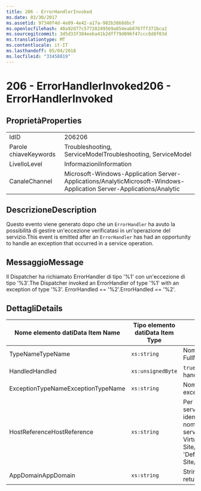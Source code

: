 ```yaml
---
title: 206 - ErrorHandlerInvoked
ms.date: 03/30/2017
ms.assetid: 97340f4d-4e09-4e42-a17a-982b3868dbcf
ms.openlocfilehash: 40a92d77c57728249569a854eab8767ff371bca2
ms.sourcegitcommit: 3d5d33f384eeba41b2dff79d096f47ccc8d8f03d
ms.translationtype: MT
ms.contentlocale: it-IT
ms.lasthandoff: 05/04/2018
ms.locfileid: "33458819"
---
```

# <a name="206---errorhandlerinvoked"></a><span data-ttu-id="e00da-102">206 - ErrorHandlerInvoked</span><span class="sxs-lookup"><span data-stu-id="e00da-102">206 - ErrorHandlerInvoked</span></span>
## <a name="properties"></a><span data-ttu-id="e00da-103">Proprietà</span><span class="sxs-lookup"><span data-stu-id="e00da-103">Properties</span></span>  
  
|||  
|-|-|  
|<span data-ttu-id="e00da-104">Id</span><span class="sxs-lookup"><span data-stu-id="e00da-104">ID</span></span>|<span data-ttu-id="e00da-105">206</span><span class="sxs-lookup"><span data-stu-id="e00da-105">206</span></span>|  
|<span data-ttu-id="e00da-106">Parole chiave</span><span class="sxs-lookup"><span data-stu-id="e00da-106">Keywords</span></span>|<span data-ttu-id="e00da-107">Troubleshooting, ServiceModel</span><span class="sxs-lookup"><span data-stu-id="e00da-107">Troubleshooting, ServiceModel</span></span>|  
|<span data-ttu-id="e00da-108">Livello</span><span class="sxs-lookup"><span data-stu-id="e00da-108">Level</span></span>|<span data-ttu-id="e00da-109">Informazioni</span><span class="sxs-lookup"><span data-stu-id="e00da-109">Information</span></span>|  
|<span data-ttu-id="e00da-110">Canale</span><span class="sxs-lookup"><span data-stu-id="e00da-110">Channel</span></span>|<span data-ttu-id="e00da-111">Microsoft-Windows-Application Server-Applications/Analytic</span><span class="sxs-lookup"><span data-stu-id="e00da-111">Microsoft-Windows-Application Server-Applications/Analytic</span></span>|  
  
## <a name="description"></a><span data-ttu-id="e00da-112">Descrizione</span><span class="sxs-lookup"><span data-stu-id="e00da-112">Description</span></span>  
 <span data-ttu-id="e00da-113">Questo evento viene generato dopo che un `ErrorHandler` ha avuto la possibilità di gestire un'eccezione verificatasi in un'operazione del servizio.</span><span class="sxs-lookup"><span data-stu-id="e00da-113">This event is emitted after an `ErrorHandler` has had an opportunity to handle an exception that occurred in a service operation.</span></span>  
  
## <a name="message"></a><span data-ttu-id="e00da-114">Messaggio</span><span class="sxs-lookup"><span data-stu-id="e00da-114">Message</span></span>  
 <span data-ttu-id="e00da-115">Il Dispatcher ha richiamato ErrorHandler di tipo '%1' con un'eccezione di tipo '%3'.</span><span class="sxs-lookup"><span data-stu-id="e00da-115">The Dispatcher invoked an ErrorHandler of type '%1' with an exception of type '%3'.</span></span> <span data-ttu-id="e00da-116">ErrorHandled == '%2'.</span><span class="sxs-lookup"><span data-stu-id="e00da-116">ErrorHandled == '%2'.</span></span>  
  
## <a name="details"></a><span data-ttu-id="e00da-117">Dettagli</span><span class="sxs-lookup"><span data-stu-id="e00da-117">Details</span></span>  
  
|<span data-ttu-id="e00da-118">Nome elemento dati</span><span class="sxs-lookup"><span data-stu-id="e00da-118">Data Item Name</span></span>|<span data-ttu-id="e00da-119">Tipo elemento dati</span><span class="sxs-lookup"><span data-stu-id="e00da-119">Data Item Type</span></span>|<span data-ttu-id="e00da-120">Descrizione</span><span class="sxs-lookup"><span data-stu-id="e00da-120">Description</span></span>|  
|--------------------|--------------------|-----------------|  
|<span data-ttu-id="e00da-121">TypeName</span><span class="sxs-lookup"><span data-stu-id="e00da-121">TypeName</span></span>|`xs:string`|<span data-ttu-id="e00da-122">Nome completo CLR del tipo dell'elemento `ErrorHandler` richiamato.</span><span class="sxs-lookup"><span data-stu-id="e00da-122">The CLR FullName of the type of the invoked `ErrorHandler`.</span></span>|  
|<span data-ttu-id="e00da-123">Handled</span><span class="sxs-lookup"><span data-stu-id="e00da-123">Handled</span></span>|`xs:unsignedByte`|<span data-ttu-id="e00da-124">`true` se l'errore è stato gestito. In caso contrario, `false`.</span><span class="sxs-lookup"><span data-stu-id="e00da-124">`true` if the error handler handled the error, otherwise `false`.</span></span>|  
|<span data-ttu-id="e00da-125">ExceptionTypeName</span><span class="sxs-lookup"><span data-stu-id="e00da-125">ExceptionTypeName</span></span>|`xs:string`|<span data-ttu-id="e00da-126">Nome completo CLR dell'eccezione gestita.</span><span class="sxs-lookup"><span data-stu-id="e00da-126">The CLR FullName of the exception that was being handled.</span></span>|  
|<span data-ttu-id="e00da-127">HostReference</span><span class="sxs-lookup"><span data-stu-id="e00da-127">HostReference</span></span>|`xs:string`|<span data-ttu-id="e00da-128">Per i servizi ospitati su Web, questo campo identifica in modo univoco il servizio nella gerarchia Web.</span><span class="sxs-lookup"><span data-stu-id="e00da-128">For Web-hosted services, this field uniquely identifies the service in the Web hierarchy.</span></span> <span data-ttu-id="e00da-129">Il formato viene definito come ' nome sito Web dell'applicazione virtuale percorso&#124;percorso virtuale servizio&#124;nomeservizio '.</span><span class="sxs-lookup"><span data-stu-id="e00da-129">Its format is defined as 'Web Site Name Application Virtual Path&#124;Service Virtual Path&#124;ServiceName'.</span></span> <span data-ttu-id="e00da-130">Esempio: ' Default Web Site/CalculatorApplication&#124;/CalculatorService.svc&#124;CalculatorService'.</span><span class="sxs-lookup"><span data-stu-id="e00da-130">Example: 'Default Web Site/CalculatorApplication&#124;/CalculatorService.svc&#124;CalculatorService'.</span></span>|  
|<span data-ttu-id="e00da-131">AppDomain</span><span class="sxs-lookup"><span data-stu-id="e00da-131">AppDomain</span></span>|`xs:string`|<span data-ttu-id="e00da-132">Stringa restituita da AppDomain.CurrentDomain.FriendlyName.</span><span class="sxs-lookup"><span data-stu-id="e00da-132">The string returned by AppDomain.CurrentDomain.FriendlyName.</span></span>|
